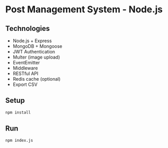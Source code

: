# Post Management System - Node.js

## Technologies
- Node.js + Express
- MongoDB + Mongoose
- JWT Authentication
- Multer (image upload)
- EventEmitter
- Middleware
- RESTful API
- Redis cache (optional)
- Export CSV

## Setup

```bash
npm install
```

## Run
```bash
npm index.js
```
